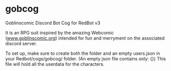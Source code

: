 # gobcog
Goblinscomic Discord Bot Cog for RedBot v3

It is an RPG suit inspired by the amazing Webcomic (www.goblinscomic.org) intended for fun and merryment on the associated discord server.

To set up, make sure to create both the folder and an empty users.json in your Redbot/cogs/gobcog/ folder. 
(An empty json file contains only: {})
This file will hold all the userdata for the characters.
